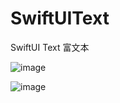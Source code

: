 # SwiftUIText
SwiftUI  Text 富文本


![image](https://github.com/zhaoquntao/SwiftUIText/tree/main/Image/1.png)

![image](https://github.com/zhaoquntao/SwiftUIText/tree/main/Image/2.png)

